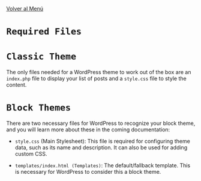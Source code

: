 [Volver al Menú](../root.md)

# `Required Files`

# `Classic Theme`

The only files needed for a WordPress theme to work out of the box are an `index.php` file to display your list of posts and a `style.css` file to style the content.

# `Block Themes`

There are two necessary files for WordPress to recognize your block theme, and you will learn more about these in the coming documentation:

- `style.css` (Main Stylesheet): This file is required for configuring theme data, such as its name and description. It can also be used for adding custom CSS.

- `templates/index.html (Templates)`: The default/fallback template. This is necessary for WordPress to consider this a block theme.
